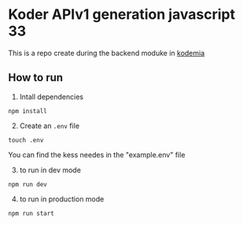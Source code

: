 # Koder APIv1 generation javascript 33

This is a repo create during the backend moduke in [kodemia](https://kodemia.mx)

## How to run

1. Intall dependencies

```
npm install
```

2. Create an `.env` file

```
touch .env
```

You can find the kess needes in the "example.env" file

3. to run in dev mode

```
npm run dev
```

4. to run in production mode

```
npm run start
```
